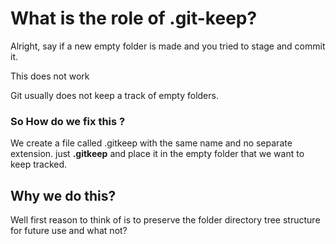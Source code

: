 # What is the role of .git-keep?

Alright, say if a new empty folder is made and you tried to stage and commit it.

 This does not work

Git usually does not keep a track of empty folders.

### So How do we fix this ?

We create a file called .gitkeep with the same name and no separate extension. just **.gitkeep** and place it in the empty folder that we want to keep tracked.

## Why we do this?

Well first reason to think of is to preserve the folder directory tree structure for future use and what not?